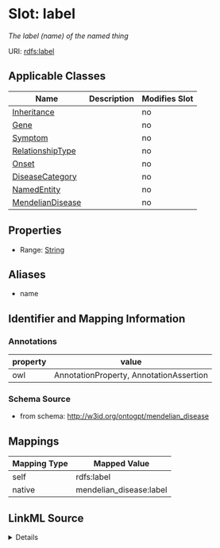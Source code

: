 

# Slot: label


_The label (name) of the named thing_



URI: [rdfs:label](http://www.w3.org/2000/01/rdf-schema#label)



<!-- no inheritance hierarchy -->





## Applicable Classes

| Name | Description | Modifies Slot |
| --- | --- | --- |
| [Inheritance](Inheritance.md) |  |  no  |
| [Gene](Gene.md) |  |  no  |
| [Symptom](Symptom.md) |  |  no  |
| [RelationshipType](RelationshipType.md) |  |  no  |
| [Onset](Onset.md) |  |  no  |
| [DiseaseCategory](DiseaseCategory.md) |  |  no  |
| [NamedEntity](NamedEntity.md) |  |  no  |
| [MendelianDisease](MendelianDisease.md) |  |  no  |







## Properties

* Range: [String](String.md)



## Aliases


* name



## Identifier and Mapping Information





### Annotations

| property | value |
| --- | --- |
| owl | AnnotationProperty, AnnotationAssertion |



### Schema Source


* from schema: http://w3id.org/ontogpt/mendelian_disease




## Mappings

| Mapping Type | Mapped Value |
| ---  | ---  |
| self | rdfs:label |
| native | mendelian_disease:label |




## LinkML Source

<details>
```yaml
name: label
annotations:
  owl:
    tag: owl
    value: AnnotationProperty, AnnotationAssertion
description: The label (name) of the named thing
from_schema: http://w3id.org/ontogpt/mendelian_disease
aliases:
- name
rank: 1000
slot_uri: rdfs:label
alias: label
owner: NamedEntity
domain_of:
- NamedEntity
range: string

```
</details>